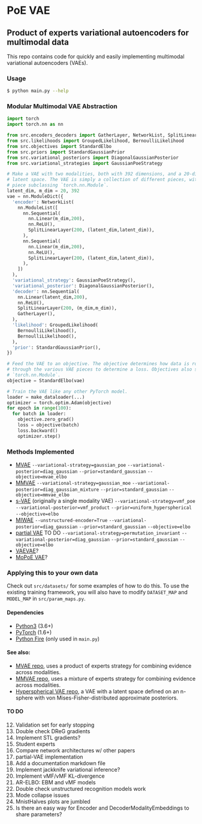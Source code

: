 # PoE VAE

## Product of experts variational autoencoders for multimodal data

This repo contains code for quickly and easily implementing multimodal
variational autoencoders (VAEs).


### Usage

```bash
$ python main.py --help
```


### Modular Multimodal VAE Abstraction

```python
import torch
import torch.nn as nn

from src.encoders_decoders import GatherLayer, NetworkList, SplitLinearLayer
from src.likelihoods import GroupedLikelihood, BernoulliLikelihood
from src.objectives import StandardElbo
from src.priors import StandardGaussianPrior
from src.variational_posteriors import DiagonalGaussianPosterior
from src.variational_strategies import GaussianPoeStrategy

# Make a VAE with two modalities, both with 392 dimensions, and a 20-dimensional
# latent space. The VAE is simply a collection of different pieces, with each
# piece subclassing `torch.nn.Module`.
latent_dim, m_dim = 20, 392
vae = nn.ModuleDict({
  'encoder': NetworkList(
    nn.ModuleList([
      nn.Sequential(
        nn.Linear(m_dim,200),
        nn.ReLU(),
        SplitLinearLayer(200, (latent_dim,latent_dim)),
      ),
      nn.Sequential(
        nn.Linear(m_dim,200),
        nn.ReLU(),
        SplitLinearLayer(200, (latent_dim,latent_dim)),
      ),
    ])
  ),
  'variational_strategy': GaussianPoeStrategy(),
  'variational_posterior': DiagonalGaussianPosterior(),
  'decoder': nn.Sequential(
    nn.Linear(latent_dim,200),
    nn.ReLU(),
    SplitLinearLayer(200, (m_dim,m_dim)),
    GatherLayer(),
  ),
  'likelihood': GroupedLikelihood(
    BernoulliLikelihood(),
    BernoulliLikelihood(),
  ),
  'prior': StandardGaussianPrior(),
})

# Feed the VAE to an objective. The objective determines how data is routed
# through the various VAE pieces to determine a loss. Objectives also subclass
# `torch.nn.Module`.
objective = StandardElbo(vae)

# Train the VAE like any other PyTorch model.
loader = make_dataloader(...)
optimizer = torch.optim.Adam(objective)
for epoch in range(100):
  for batch in loader:
    objective.zero_grad()
    loss = objective(batch)
    loss.backward()
    optimizer.step()

```

### Methods Implemented
* [MVAE](https://arxiv.org/abs/1802.05335)
   `--variational-strategy=gaussian_poe`
   `--variational-posterior=diag_gaussian`
   `--prior=standard_gaussian`
   `--objective=mvae_elbo`
* [MMVAE](https://arxiv.org/abs/1911.03393)
   `--variational-strategy=gaussian_moe`
   `--variational-posterior=diag_gaussian_mixture`
   `--prior=standard_gaussian`
   `--objective=mmvae_elbo`
* [s-VAE](https://arxiv.org/abs/1804.00891) (originally a single modality VAE)
   `--variational-strategy=vmf_poe`
   `--variational-posterior=vmf_product`
   `--prior=uniform_hyperspherical`
   `--objective=elbo`
* [MIWAE](https://arxiv.org/abs/1812.02633)
   `--unstructured-encoder=True`
   `--variational-posterior=diag_gaussian`
   `--prior=standard_gaussian`
   `--objective=elbo`
* [partial VAE](https://arxiv.org/abs/1809.11142) TO DO
   `--variational-strategy=permutation_invariant`
   `--variational-posterior=diag_gaussian`
   `--prior=standard_gaussian`
   `--objective=elbo`
* [VAEVAE](https://arxiv.org/abs/1912.05075)?
* [MoPoE VAE](https://arxiv.org/abs/2105.02470)?


### Applying this to your own data
Check out `src/datasets/` for some examples of how to do this. To use the
existing training framework, you will also have to modify `DATASET_MAP` and
`MODEL_MAP` in `src/param_maps.py`.


#### Dependencies
* [Python3](https://www.python.org/) (3.6+)
* [PyTorch](https://pytorch.org) (1.6+)
* [Python Fire](https://github.com/google/python-fire) (only used in `main.py`)


#### See also:
* [MVAE repo](https://github.com/mhw32/multimodal-vae-public), uses a product of
  experts strategy for combining evidence across modalities.
* [MMVAE repo](https://github.com/iffsid/mmvae), uses a mixture of experts
  strategy for combining evidence across modalities.
* [Hyperspherical VAE repo](https://github.com/nicola-decao/s-vae-pytorch), a
  VAE with a latent space defined on an n-sphere with von
  Mises-Fisher-distributed approximate posteriors.

#### TO DO

12. Validation set for early stopping
15. Double check DReG gradients
16. Implement STL gradients?
20. Student experts
21. Compare network architectures w/ other papers
22. partial-VAE implementation
25. Add a documentation markdown file
28. Implement jackknife variational inference?
29. Implement vMF/vMF KL-divergence
30. AR-ELBO: EBM and vMF models
31. Double check unstructured recognition models work
33. Mode collapse issues
34. MnistHalves plots are jumbled
35. Is there an easy way for Encoder and DecoderModalityEmbeddings to share parameters?
